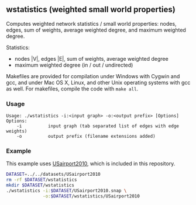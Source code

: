 wstatistics (weighted small world properties)
---------------------------------------------

Computes weighted network statistics / small world properties: nodes, edges,
sum of weights, average weighted degree, and maximum weighted degree.

Statistics:

  - nodes |V|, edges |E|, sum of weights, average weighted degree
  - maximum weighted degree (in / out / undirected)

Makefiles are provided for compilation under Windows with Cygwin and gcc,
and under Mac OS X, Linux, and other Unix operating systems with gcc as
well. For makefiles, compile the code with `make all`.

### Usage ###

```
Usage: ./wstatistics -i:<input graph> -o:<output prefix> [Options]
Options:
    -i          input graph (tab separated list of edges with edge weights)
    -o          output prefix (filename extensions added)
```

### Example ###

This example uses [USairport2010](/contrib/yins-enas/datasets/USairport2010),
which is included in this repository. 

```bash
DATASET=../../datasets/USairport2010
rm -rf $DATASET/wstatistics
mkdir $DATASET/wstatistics
./wstatistics -i:$DATASET/USairport2010.snap \
              -o:$DATASET/wstatistics/USairport2010
```